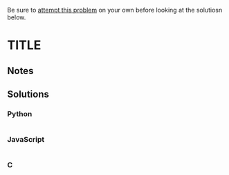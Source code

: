 Be sure to [attempt this problem](https://github.com/bsoist/codesignal-arcade-solutions) on your own before looking at the solutiosn below.

# TITLE

## Notes

## Solutions

### Python
```python
```

### JavaScript
```javascript
```

### C
```c
```